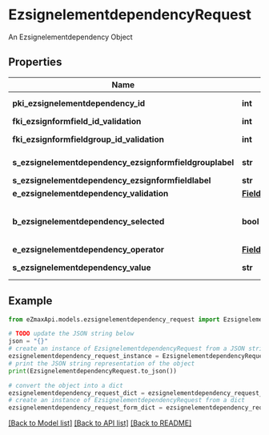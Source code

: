 # EzsignelementdependencyRequest

An Ezsignelementdependency Object

## Properties

Name | Type | Description | Notes
------------ | ------------- | ------------- | -------------
**pki_ezsignelementdependency_id** | **int** | The unique ID of the Ezsignelementdependency | [optional] 
**fki_ezsignformfield_id_validation** | **int** | The unique ID of the Ezsignformfield | [optional] 
**fki_ezsignformfieldgroup_id_validation** | **int** | The unique ID of the Ezsignformfieldgroup | [optional] 
**s_ezsignelementdependency_ezsignformfieldgrouplabel** | **str** | The Label for the Ezsignformfieldgroup | [optional] 
**s_ezsignelementdependency_ezsignformfieldlabel** | **str** | The Label for the Ezsignformfield | [optional] 
**e_ezsignelementdependency_validation** | [**FieldEEzsignelementdependencyValidation**](FieldEEzsignelementdependencyValidation.md) |  | 
**b_ezsignelementdependency_selected** | **bool** | Whether if it&#39;s selected or not when using eEzsignelementdependencyValidation &#x3D; Selected | [optional] 
**e_ezsignelementdependency_operator** | [**FieldEEzsignelementdependencyOperator**](FieldEEzsignelementdependencyOperator.md) |  | [optional] 
**s_ezsignelementdependency_value** | **str** | The value of the Ezsignelementdependency | [optional] 

## Example

```python
from eZmaxApi.models.ezsignelementdependency_request import EzsignelementdependencyRequest

# TODO update the JSON string below
json = "{}"
# create an instance of EzsignelementdependencyRequest from a JSON string
ezsignelementdependency_request_instance = EzsignelementdependencyRequest.from_json(json)
# print the JSON string representation of the object
print(EzsignelementdependencyRequest.to_json())

# convert the object into a dict
ezsignelementdependency_request_dict = ezsignelementdependency_request_instance.to_dict()
# create an instance of EzsignelementdependencyRequest from a dict
ezsignelementdependency_request_form_dict = ezsignelementdependency_request.from_dict(ezsignelementdependency_request_dict)
```
[[Back to Model list]](../README.md#documentation-for-models) [[Back to API list]](../README.md#documentation-for-api-endpoints) [[Back to README]](../README.md)


